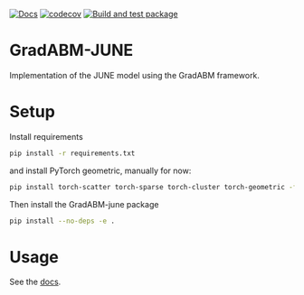 [![Docs](https://github.com/LargeAgentCollider/torch_june/actions/workflows/docs.yml/badge.svg)](https://github.com/LargeAgentCollider/torch_june/actions/workflows/docs.yml)
[![codecov](https://codecov.io/gh/largeagentcollider/torch_june/branch/main/graph/badge.svg?token=ddIEG0Eest)](https://codecov.io/gh/largeagentcollider/torch_june)
[![Build and test package](https://github.com/LargeAgentCollider/torch_june/actions/workflows/ci.yml/badge.svg)](https://github.com/LargeAgentCollider/torch_june/actions/workflows/ci.yml)

# GradABM-JUNE
Implementation of the JUNE model using the GradABM framework.

# Setup 

Install requirements

```bash
pip install -r requirements.txt
```

and install PyTorch geometric, manually for now:

```bash
pip install torch-scatter torch-sparse torch-cluster torch-geometric -f https://data.pyg.org/whl/torch-1.11.0+cpu.html
```

Then install the GradABM-june package

```bash
pip install --no-deps -e .
```


# Usage

See the [docs](https://largeagentcollider.github.io/GradABM-JUNE/).
